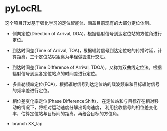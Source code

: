 # pyLocRL

这个项目开发基于强化学习的定位智能体，涵盖目前现有的大部分定位体制。

- 侧向定位(Direction of Arrival, DOA)，根据辐射信号到达定位站的方位角进行定位。
- 到达时间差(Time of Arrival, TOA)，根据辐射信号到达定位站的传播时延，计算距离，三个定位站以距离为半径做圆进行交汇。
- 到达时间差(Time Difference of Arrival, TDOA)，又称为双曲线定位法。根据辐射信号到达各定位站点的时间差进行定位。
- 多普勒频率定位(FOA)，根据辐射信号到达定位站的载波频率和目标辐射信号的频率差进行定位。
- 相位差变化率定位(Phase Difference Shift)， 在定位站和与目标存在相对移动的情况下，将相对运动速度分解出切向速度，
  利用接收信号的相位差变化率，估算定位站与目标间的距离，再结合目标的方位角。
  
- branch XX_lap


